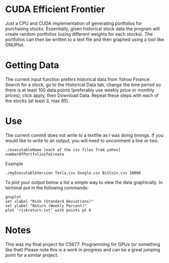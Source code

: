 # CUDA Efficient Frontier
Just a CPU and CUDA implementation of generating portfolios for purchasing stocks. Essentially, given historical stock 
data the program will create random portfolios (using different weights for each stocks). The portfolios can then be written 
to a text file and then graphed using a tool like GNUPlot. 

# Getting Data
The current input function prefers historical data from Yahoo Finance. Search for a stock, go to the Historical Data tab, 
change the time period so there is at least 100 data points (preferably use weekly price or monthly prices), click apply, 
then Download Data. Repeat these steps with each of the stocks (at least 3, max 85). 

# Use
The current commit does not write to a textfile as I was doing timings. If you would like to write to an output, you will
need to uncomment a line or two.
```
./executableName [each of the csv files from yahoo] numberOfPortfoliosToCreate
```
Example
```
./myExecutableVersion Tesla.csv Google.csv BitCoin.csv 10000
```
To plot your output below a list a simple way to view the data graphically. In terminal put in the following commands:
```
gnuplot
set xlabel "Risk (Standard Deviations)"
set ylabel "Return (Weekly Percent)"
plot 'riskreturn.txt' with points pt 0
```


# Notes
This was my final project for CS677: Programming for GPUs (or something like that)
Please note this is a work in progress and can be a great jumping point for a similar project.

